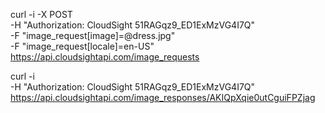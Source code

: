 curl -i -X POST \
-H "Authorization: CloudSight 51RAGqz9_ED1ExMzVG4I7Q" \
-F "image_request[image]=@dress.jpg" \
-F "image_request[locale]=en-US" \
https://api.cloudsightapi.com/image_requests


curl -i \
-H "Authorization: CloudSight 51RAGqz9_ED1ExMzVG4I7Q" \
https://api.cloudsightapi.com/image_responses/AKIQpXqie0utCguiFPZjag